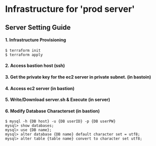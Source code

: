 # Infrastructure for 'prod server'

## Server Setting Guide
#### 1. Infrastructure Provisioning
```
$ terraform init
$ terraform apply
```

#### 2. Access bastion host (ssh)

#### 3. Get the private key for the ec2 server in private subnet. (in bastoin)

#### 4. Access ec2 server (in bastion)

#### 5. Write/Download server.sh & Execute (in server)

#### 6. Modify Database Characterset (in bastion)
```
$ mysql -h {DB host} -u {DB userID} -p {DB userPW}
mysql> show databases;
mysql> use {DB name};
mysql> alter database {DB name} default character set = utf8;
mysql> alter table {table name} convert to character set utf8;
``` 